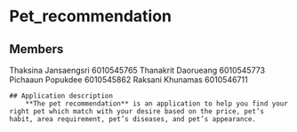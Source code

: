 # Pet_recommendation
## Members
Thaksina Jansaengsri 6010545765
Thanakrit Daorueang 6010545773
Pichaaun Popukdee 6010545862
Raksani Khunamas 6010546711
```
## Application description
  	**The pet recommendation** is an application to help you find your right pet which match with your desire based on the price, pet’s habit, area requirement, pet’s diseases, and pet’s appearance.
```
